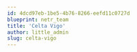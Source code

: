 ```yaml
---
id: 4dcd97eb-1be5-4b76-8266-eefd11c0727d
blueprint: netr_team
title: 'Celta Vigo'
author: little_admin
slug: celta-vigo
---
```

